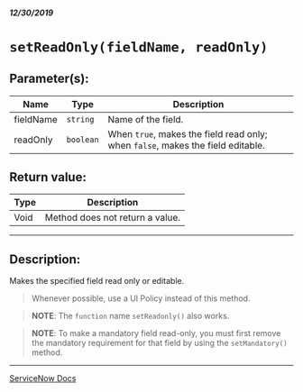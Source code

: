 ##### 12/30/2019
# `setReadOnly(fieldName, readOnly)`

## Parameter(s):
| Name | Type | Description |
|---|---|---|
| fieldName | `string` | Name of the field. |
| readOnly | `boolean` | When `true`, makes the field read only; when `false`, makes the field editable. |

## Return value:
| Type | Description |
|---|---|
| Void | Method does not return a value. |

---

## Description:
Makes the specified field read only or editable.

  > Whenever possible, use a UI Policy instead of this method.

  > **NOTE**: The `function` name `setReadonly()` also works.

  > **NOTE**: To make a mandatory field read-only, you must first remove the mandatory requirement for that field by using the `setMandatory()` method.

---

[ServiceNow Docs](https://developer.servicenow.com/app.do#!/api_doc?v=newyork&id=r_GlideFormSetReadOnly_String_Boolean)